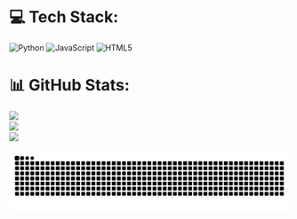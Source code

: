 
# 💻 Tech Stack:
![Python](https://img.shields.io/badge/python-3670A0?style=for-the-badge&logo=python&logoColor=ffdd54) ![JavaScript](https://img.shields.io/badge/javascript-%23323330.svg?style=for-the-badge&logo=javascript&logoColor=%23F7DF1E) ![HTML5](https://img.shields.io/badge/html5-%23E34F26.svg?style=for-the-badge&logo=html5&logoColor=white)
# 📊 GitHub Stats:
![](https://github-readme-stats.vercel.app/api?username=sesjaphp&theme=dark&hide_border=false&include_all_commits=false&count_private=false)<br/>
![](https://nirzak-streak-stats.vercel.app/?user=sesjaphp&theme=dark&hide_border=false)<br/>
![](https://github-readme-stats.vercel.app/api/top-langs/?username=sesjaphp&theme=dark&hide_border=false&include_all_commits=false&count_private=false&layout=compact)

<img src="https://raw.githubusercontent.com/sesjaphp/sesjaphp/output/snake.svg" alt="Snake animation" />

